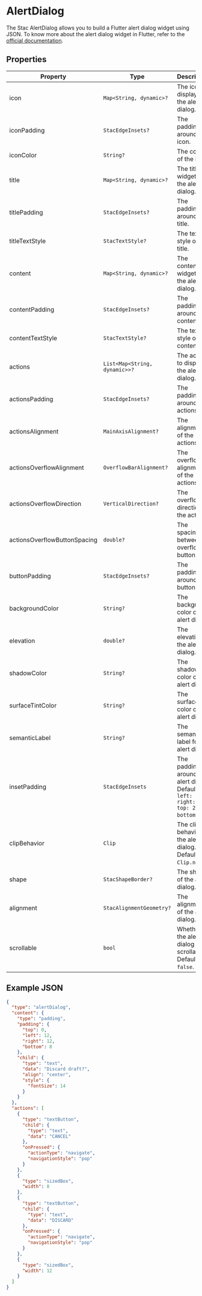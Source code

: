 # AlertDialog

The Stac AlertDialog allows you to build a Flutter alert dialog widget using JSON.
To know more about the alert dialog widget in Flutter, refer to the [official documentation](https://api.flutter.dev/flutter/material/AlertDialog-class.html).

## Properties

| Property                     | Type                          | Description                                                                                  |
|------------------------------|-------------------------------|----------------------------------------------------------------------------------------------|
| icon                         | `Map<String, dynamic>?`       | The icon to display in the alert dialog.                                                     |
| iconPadding                  | `StacEdgeInsets?`            | The padding around the icon.                                                                 |
| iconColor                    | `String?`                     | The color of the icon.                                                                       |
| title                        | `Map<String, dynamic>?`       | The title widget of the alert dialog.                                                        |
| titlePadding                 | `StacEdgeInsets?`            | The padding around the title.                                                                |
| titleTextStyle               | `StacTextStyle?`             | The text style of the title.                                                                 |
| content                      | `Map<String, dynamic>?`       | The content widget of the alert dialog.                                                      |
| contentPadding               | `StacEdgeInsets?`            | The padding around the content.                                                              |
| contentTextStyle             | `StacTextStyle?`             | The text style of the content.                                                               |
| actions                      | `List<Map<String, dynamic>>?` | The actions to display in the alert dialog.                                                  |
| actionsPadding               | `StacEdgeInsets?`            | The padding around the actions.                                                              |
| actionsAlignment             | `MainAxisAlignment?`          | The alignment of the actions.                                                                |
| actionsOverflowAlignment     | `OverflowBarAlignment?`       | The overflow alignment of the actions.                                                       |
| actionsOverflowDirection     | `VerticalDirection?`          | The overflow direction of the actions.                                                       |
| actionsOverflowButtonSpacing | `double?`                     | The spacing between overflow buttons.                                                        |
| buttonPadding                | `StacEdgeInsets?`            | The padding around the buttons.                                                              |
| backgroundColor              | `String?`                     | The background color of the alert dialog.                                                    |
| elevation                    | `double?`                     | The elevation of the alert dialog.                                                           |
| shadowColor                  | `String?`                     | The shadow color of the alert dialog.                                                        |
| surfaceTintColor             | `String?`                     | The surface tint color of the alert dialog.                                                  |
| semanticLabel                | `String?`                     | The semantic label for the alert dialog.                                                     |
| insetPadding                 | `StacEdgeInsets`             | The padding around the alert dialog. Defaults to `left: 40, right: 40, top: 24, bottom: 24`. |
| clipBehavior                 | `Clip`                        | The clip behavior of the alert dialog. Defaults to `Clip.none`.                              |
| shape                        | `StacShapeBorder?`           | The shape of the alert dialog.                                                               |
| alignment                    | `StacAlignmentGeometry?`     | The alignment of the alert dialog.                                                           |
| scrollable                   | `bool`                        | Whether the alert dialog is scrollable. Defaults to `false`.                                 |

## Example JSON

```json
{
  "type": "alertDialog",
  "content": {
    "type": "padding",
    "padding": {
      "top": 0,
      "left": 12,
      "right": 12,
      "bottom": 8
    },
    "child": {
      "type": "text",
      "data": "Discard draft?",
      "align": "center",
      "style": {
        "fontSize": 14
      }
    }
  },
  "actions": [
    {
      "type": "textButton",
      "child": {
        "type": "text",
        "data": "CANCEL"
      },
      "onPressed": {
        "actionType": "navigate",
        "navigationStyle": "pop"
      }
    },
    {
      "type": "sizedBox",
      "width": 8
    },
    {
      "type": "textButton",
      "child": {
        "type": "text",
        "data": "DISCARD"
      },
      "onPressed": {
        "actionType": "navigate",
        "navigationStyle": "pop"
      }
    },
    {
      "type": "sizedBox",
      "width": 12
    }
  ]
}
```